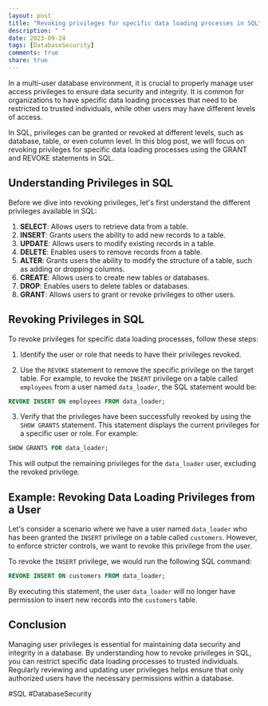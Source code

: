 ```yaml
---
layout: post
title: "Revoking privileges for specific data loading processes in SQL"
description: " "
date: 2023-09-24
tags: [DatabaseSecurity]
comments: true
share: true
---
```


In a multi-user database environment, it is crucial to properly manage user access privileges to ensure data security and integrity. It is common for organizations to have specific data loading processes that need to be restricted to trusted individuals, while other users may have different levels of access.

In SQL, privileges can be granted or revoked at different levels, such as database, table, or even column level. In this blog post, we will focus on revoking privileges for specific data loading processes using the GRANT and REVOKE statements in SQL.

## Understanding Privileges in SQL

Before we dive into revoking privileges, let's first understand the different privileges available in SQL:

1. **SELECT**: Allows users to retrieve data from a table.
2. **INSERT**: Grants users the ability to add new records to a table.
3. **UPDATE**: Allows users to modify existing records in a table.
4. **DELETE**: Enables users to remove records from a table.
5. **ALTER**: Grants users the ability to modify the structure of a table, such as adding or dropping columns.
6. **CREATE**: Allows users to create new tables or databases.
7. **DROP**: Enables users to delete tables or databases.
8. **GRANT**: Allows users to grant or revoke privileges to other users.

## Revoking Privileges in SQL

To revoke privileges for specific data loading processes, follow these steps:

1. Identify the user or role that needs to have their privileges revoked.

2. Use the `REVOKE` statement to remove the specific privilege on the target table. For example, to revoke the `INSERT` privilege on a table called `employees` from a user named `data_loader`, the SQL statement would be:

```sql
REVOKE INSERT ON employees FROM data_loader;
```

3. Verify that the privileges have been successfully revoked by using the `SHOW GRANTS` statement. This statement displays the current privileges for a specific user or role. For example:

```sql
SHOW GRANTS FOR data_loader;
```

This will output the remaining privileges for the `data_loader` user, excluding the revoked privilege.

## Example: Revoking Data Loading Privileges from a User

Let's consider a scenario where we have a user named `data_loader` who has been granted the `INSERT` privilege on a table called `customers`. However, to enforce stricter controls, we want to revoke this privilege from the user.

To revoke the `INSERT` privilege, we would run the following SQL command:

```sql
REVOKE INSERT ON customers FROM data_loader;
```

By executing this statement, the user `data_loader` will no longer have permission to insert new records into the `customers` table.

## Conclusion

Managing user privileges is essential for maintaining data security and integrity in a database. By understanding how to revoke privileges in SQL, you can restrict specific data loading processes to trusted individuals. Regularly reviewing and updating user privileges helps ensure that only authorized users have the necessary permissions within a database.

#SQL #DatabaseSecurity
